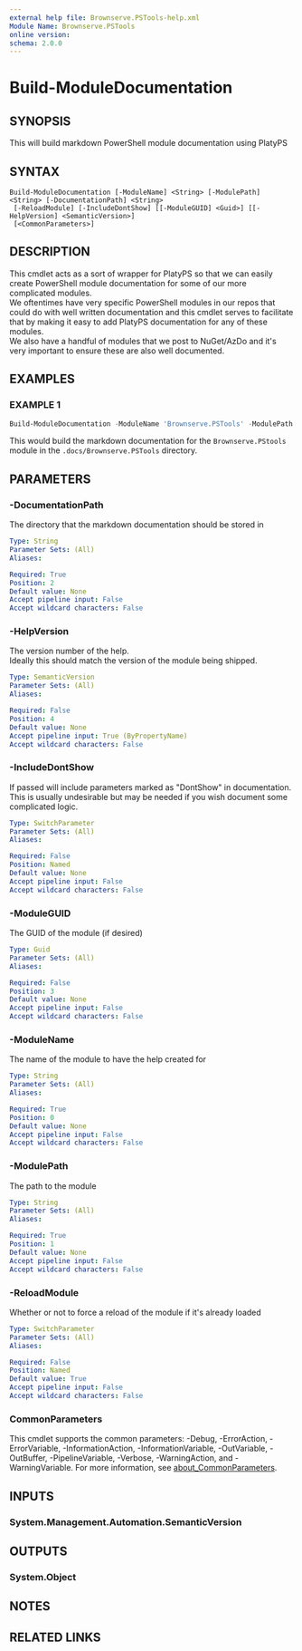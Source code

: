```yaml
---
external help file: Brownserve.PSTools-help.xml
Module Name: Brownserve.PSTools
online version:
schema: 2.0.0
---
```


# Build-ModuleDocumentation

## SYNOPSIS
This will build markdown PowerShell module documentation using PlatyPS

## SYNTAX

```
Build-ModuleDocumentation [-ModuleName] <String> [-ModulePath] <String> [-DocumentationPath] <String>
 [-ReloadModule] [-IncludeDontShow] [[-ModuleGUID] <Guid>] [[-HelpVersion] <SemanticVersion>]
 [<CommonParameters>]
```

## DESCRIPTION
This cmdlet acts as a sort of wrapper for PlatyPS so that we can easily create PowerShell module documentation for some of our more complicated modules.  
We oftentimes have very specific PowerShell modules in our repos that could do with well written documentation and this cmdlet serves to facilitate that by making it easy to add PlatyPS documentation for any of these modules.  
We also have a handful of modules that we post to NuGet/AzDo and it's very important to ensure these are also well documented.

## EXAMPLES

### EXAMPLE 1
```powershell
Build-ModuleDocumentation -ModuleName 'Brownserve.PSTools' -ModulePath './Module/Brownserve.PSTools.psm1' -DocumentationPath './.docs'
```

This would build the markdown documentation for the `Brownserve.PStools` module in the `.docs/Brownserve.PSTools` directory.

## PARAMETERS

### -DocumentationPath
The directory that the markdown documentation should be stored in

```yaml
Type: String
Parameter Sets: (All)
Aliases:

Required: True
Position: 2
Default value: None
Accept pipeline input: False
Accept wildcard characters: False
```

### -HelpVersion
The version number of the help.  
Ideally this should match the version of the module being shipped.

```yaml
Type: SemanticVersion
Parameter Sets: (All)
Aliases:

Required: False
Position: 4
Default value: None
Accept pipeline input: True (ByPropertyName)
Accept wildcard characters: False
```

### -IncludeDontShow
If passed will include parameters marked as "DontShow" in documentation.
This is usually undesirable but may be needed if you wish document some complicated logic.

```yaml
Type: SwitchParameter
Parameter Sets: (All)
Aliases:

Required: False
Position: Named
Default value: None
Accept pipeline input: False
Accept wildcard characters: False
```

### -ModuleGUID
The GUID of the module (if desired)

```yaml
Type: Guid
Parameter Sets: (All)
Aliases:

Required: False
Position: 3
Default value: None
Accept pipeline input: False
Accept wildcard characters: False
```

### -ModuleName
The name of the module to have the help created for

```yaml
Type: String
Parameter Sets: (All)
Aliases:

Required: True
Position: 0
Default value: None
Accept pipeline input: False
Accept wildcard characters: False
```

### -ModulePath
The path to the module

```yaml
Type: String
Parameter Sets: (All)
Aliases:

Required: True
Position: 1
Default value: None
Accept pipeline input: False
Accept wildcard characters: False
```

### -ReloadModule
Whether or not to force a reload of the module if it's already loaded

```yaml
Type: SwitchParameter
Parameter Sets: (All)
Aliases:

Required: False
Position: Named
Default value: True
Accept pipeline input: False
Accept wildcard characters: False
```

### CommonParameters
This cmdlet supports the common parameters: -Debug, -ErrorAction, -ErrorVariable, -InformationAction, -InformationVariable, -OutVariable, -OutBuffer, -PipelineVariable, -Verbose, -WarningAction, and -WarningVariable. For more information, see [about_CommonParameters](http://go.microsoft.com/fwlink/?LinkID=113216).

## INPUTS

### System.Management.Automation.SemanticVersion
## OUTPUTS

### System.Object
## NOTES

## RELATED LINKS
